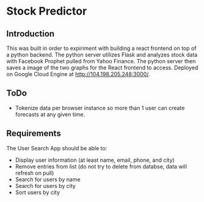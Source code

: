 # Stock Predictor

## Introduction
This was built in order to expiriment with building a react frontend on top of a python backend.  The python server utilizes Flask and analyzes stock data with Facebook Prophet pulled from Yahoo Finance.  The python server then saves a image of the two graphs for the React frontend to access.  Deployed on Google Cloud Engine at http://104.198.205.248:3000/.

## ToDo
+ Tokenize data per browser instance so more than 1 user can create forecasts at any given time.


## Requirements
The User Search App should be able to:
+ Display user information (at least name, email, phone, and city)
+ Remove entries from list (do not try to delete from databse, data will refresh on pull)
+ Search for users by name
+ Search for users by city
+ Sort users by city